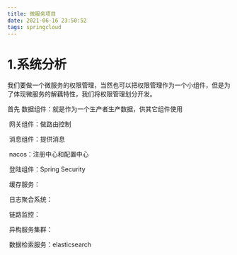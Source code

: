 ```yaml
---
title: 微服务项目
date: 2021-06-16 23:50:52
tags: springcloud
---
```


# 1.系统分析

我们要做一个微服务的权限管理，当然也可以把权限管理作为一个小组件，但是为了体现微服务的解藕特性，我们将权限管理划分开发。

首先 数据组件：就是作为一个生产者生产数据，供其它组件使用

​		网关组件：做路由控制

​		消息组件：提供消息

​		nacos：注册中心和配置中心

​		登陆组件：Spring Security

​		缓存服务：

​		日志聚合系统：

​		链路监控：

​		异构服务集群：

​		数据检索服务：elasticsearch

​		

​		




